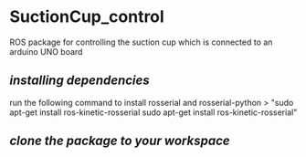 # SuctionCup_control
ROS package for controlling the suction cup which is connected to an arduino UNO board

## *installing dependencies*
  run the following command to install rosserial and rosserial-python
    > "sudo apt-get install ros-kinetic-rosserial
      sudo apt-get install ros-kinetic-rosserial"
  
## *clone the package to your workspace*


